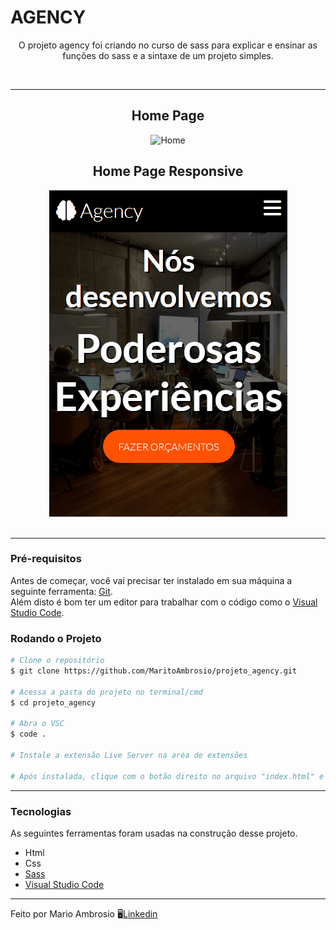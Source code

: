 # AGENCY

<p align="center">O projeto agency foi criando no curso de sass para explicar e ensinar as funções do sass e a sintaxe de um projeto simples.</p>

<br>
<hr>

<div align="center">
<h2>Home Page</h2>
<img alt="Home" title="Home" src="img/Readme_Agency.gif"/>
<h2>Home Page Responsive</h2>
<img alt="Home" title="Home" src="img/Readme_Agency_Responsive.gif"/>
</div>

<br>
<hr>

### Pré-requisitos

<p>Antes de começar, você vai precisar ter instalado em sua máquina a seguinte ferramenta: <a href="https://git-scm.com/downloads">Git</a>. <br> Além disto é bom ter um editor para trabalhar com o código como o <a href="https://code.visualstudio.com/">Visual Studio Code</a>.</p>

### Rodando o Projeto
```bash
# Clone o repositório
$ git clone https://github.com/MaritoAmbrosio/projeto_agency.git

# Acessa a pasta do projeto no terminal/cmd
$ cd projeto_agency

# Abra o VSC
$ code .

# Instale a extensão Live Server na aréa de extensões

# Após instalada, clique com o botão direito no arquivo "index.html" e escolha a opção "Open with Live Server"
```
<hr>

### Tecnologias
<p>As seguintes ferramentas foram usadas na construção desse projeto.</p>

<ul>
  <li> Html</a> </li>
  <li> Css </li>
  <li> <a href="https://sass-lang.com/">Sass</a> </li>
  <li> <a href="https://code.visualstudio.com/">Visual Studio Code </a> </li>
</ul>

<hr>
<p>Feito por Mario Ambrosio 🖥️<a href="https://www.linkedin.com/in/mario-ambrosio-406353203">Linkedin</a> </p>





